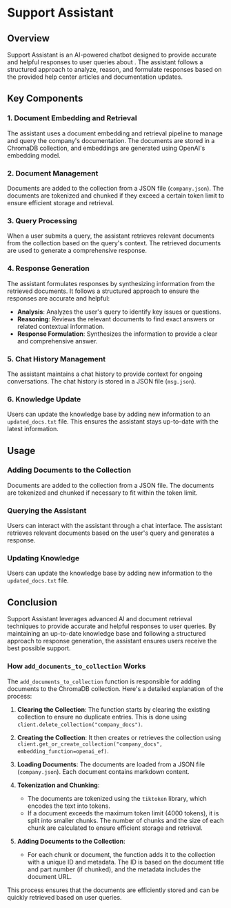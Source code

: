 # <Company-Name> Support Assistant

## Overview

<Company-Name> Support Assistant is an AI-powered chatbot designed to provide accurate and helpful responses to user queries about <Company-Name>. The assistant follows a structured approach to analyze, reason, and formulate responses based on the provided help center articles and documentation updates.

## Key Components

### 1. Document Embedding and Retrieval
The assistant uses a document embedding and retrieval pipeline to manage and query the company's documentation. The documents are stored in a ChromaDB collection, and embeddings are generated using OpenAI's embedding model.

### 2. Document Management
Documents are added to the collection from a JSON file (`company.json`). The documents are tokenized and chunked if they exceed a certain token limit to ensure efficient storage and retrieval.

### 3. Query Processing
When a user submits a query, the assistant retrieves relevant documents from the collection based on the query's context. The retrieved documents are used to generate a comprehensive response.

### 4. Response Generation
The assistant formulates responses by synthesizing information from the retrieved documents. It follows a structured approach to ensure the responses are accurate and helpful:
- **Analysis**: Analyzes the user's query to identify key issues or questions.
- **Reasoning**: Reviews the relevant documents to find exact answers or related contextual information.
- **Response Formulation**: Synthesizes the information to provide a clear and comprehensive answer.

### 5. Chat History Management
The assistant maintains a chat history to provide context for ongoing conversations. The chat history is stored in a JSON file (`msg.json`).

### 6. Knowledge Update
Users can update the knowledge base by adding new information to an `updated_docs.txt` file. This ensures the assistant stays up-to-date with the latest information.

## Usage

### Adding Documents to the Collection
Documents are added to the collection from a JSON file. The documents are tokenized and chunked if necessary to fit within the token limit.

### Querying the Assistant
Users can interact with the assistant through a chat interface. The assistant retrieves relevant documents based on the user's query and generates a response.

### Updating Knowledge
Users can update the knowledge base by adding new information to the `updated_docs.txt` file.

## Conclusion

<Company-Name> Support Assistant leverages advanced AI and document retrieval techniques to provide accurate and helpful responses to user queries. By maintaining an up-to-date knowledge base and following a structured approach to response generation, the assistant ensures users receive the best possible support.

### How `add_documents_to_collection` Works

The `add_documents_to_collection` function is responsible for adding documents to the ChromaDB collection. Here's a detailed explanation of the process:

1. **Clearing the Collection**: The function starts by clearing the existing collection to ensure no duplicate entries. This is done using `client.delete_collection("company_docs")`.

2. **Creating the Collection**: It then creates or retrieves the collection using `client.get_or_create_collection("company_docs", embedding_function=openai_ef)`.

3. **Loading Documents**: The documents are loaded from a JSON file (`company.json`). Each document contains markdown content.

4. **Tokenization and Chunking**: 
    - The documents are tokenized using the `tiktoken` library, which encodes the text into tokens.
    - If a document exceeds the maximum token limit (4000 tokens), it is split into smaller chunks. The number of chunks and the size of each chunk are calculated to ensure efficient storage and retrieval.

5. **Adding Documents to the Collection**: 
    - For each chunk or document, the function adds it to the collection with a unique ID and metadata. The ID is based on the document title and part number (if chunked), and the metadata includes the document URL.

This process ensures that the documents are efficiently stored and can be quickly retrieved based on user queries.